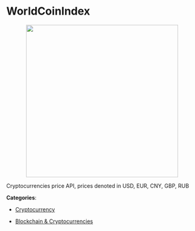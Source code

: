# WorldCoinIndex
<p align="center">
    <img width="400" src="https://raw.githubusercontent.com/apis-list/apis-list/apis/worldcoinindex/logo_256x256.png" />
</p>

Cryptocurrencies price API, prices denoted in USD, EUR, CNY, GBP, RUB



**Categories**:

- [Cryptocurrency](https://github.com/apis-list/apis-list#cryptocurrency)

- [Blockchain & Cryptocurrencies](https://github.com/apis-list/apis-list#blockchain-and-cryptocurrencies)



